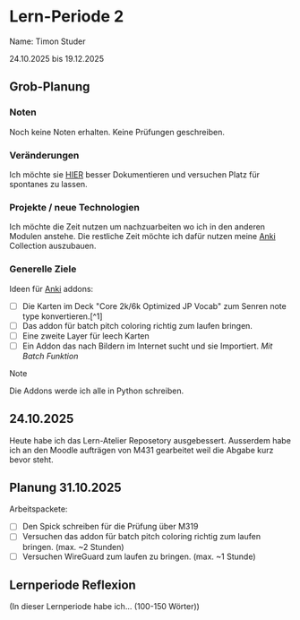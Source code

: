 # Lern-Periode 2

Name: Timon Studer

24.10.2025 bis 19.12.2025

## Grob-Planung

### Noten

Noch keine Noten erhalten. Keine Prüfungen geschreiben.

### Veränderungen

Ich möchte sie [HIER](https://github.com/Triloba42/Lern-Atelier) besser Dokumentieren und versuchen Platz für spontanes zu lassen.

### Projekte / neue Technologien

Ich möchte die Zeit nutzen um nachzuarbeiten wo ich in den anderen Modulen anstehe. Die restliche Zeit möchte ich dafür nutzen meine [Anki](https://apps.ankiweb.net/) Collection auszubauen.

### Generelle Ziele

Ideen für [Anki](https://apps.ankiweb.net/) addons:

- [ ] Die Karten im Deck "Core 2k/6k Optimized JP Vocab" zum Senren note type konvertieren.[^1]
- [ ] Das addon für batch pitch coloring richtig zum laufen bringen.
- [ ] Eine zweite Layer für leech Karten
- [ ] Ein Addon das nach Bildern im Internet sucht und sie Importiert. *Mit Batch Funktion*

> [!Note]
> Die Addons werde ich alle in Python schreiben.

## 24.10.2025

Heute habe ich das Lern-Atelier Reposetory ausgebessert. Ausserdem habe ich an den Moodle aufträgen von M431 gearbeitet weil die Abgabe kurz bevor steht.

## Planung 31.10.2025

Arbeitspackete:

- [ ] Den Spick schreiben für die Prüfung über M319
- [ ] Versuchen das addon für batch pitch coloring richtig zum laufen bringen. (max. ~2 Stunden)
- [ ] Versuchen WireGuard zum laufen zu bringen. (max. ~1 Stunde)

## Lernperiode Reflexion

(In dieser Lernperiode habe ich... (100-150 Wörter))
